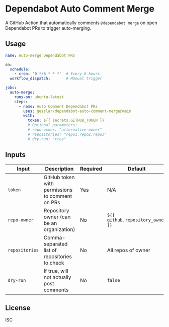 # Dependabot Auto Comment Merge

A GitHub Action that automatically comments `@dependabot merge` on open Dependabot PRs to trigger auto-merging.

## Usage

```yaml
name: Auto-merge Dependabot PRs

on:
  schedule:
    - cron: '0 */6 * * *'  # Every 6 hours
  workflow_dispatch:       # Manual trigger

jobs:
  auto-merge:
    runs-on: ubuntu-latest
    steps:
      - name: Auto Comment Dependabot PRs
        uses: gesslar/dependabot-auto-comment-merge@main
        with:
          token: ${{ secrets.GITHUB_TOKEN }}
          # Optional parameters:
          # repo-owner: "alternative-owner"
          # repositories: "repo1,repo2,repo3"
          # dry-run: "true"
```

## Inputs

| Input | Description | Required | Default |
|-------|-------------|----------|---------|
| `token` | GitHub token with permissions to comment on PRs | Yes | N/A |
| `repo-owner` | Repository owner (can be an organization) | No | `${{ github.repository_owner }}` |
| `repositories` | Comma-separated list of repositories to check | No | All repos of owner |
| `dry-run` | If true, will not actually post comments | No | `false` |

## License

ISC
